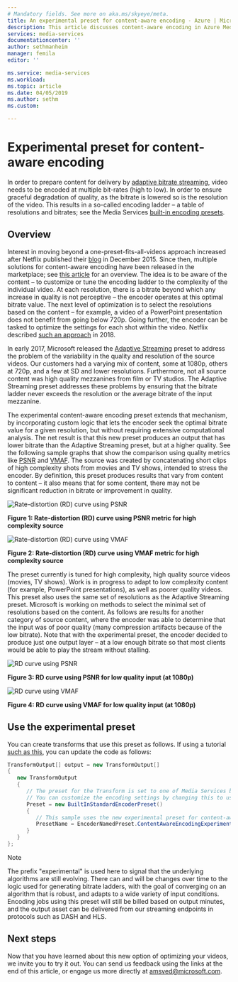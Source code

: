 ```yaml
---
# Mandatory fields. See more on aka.ms/skyeye/meta.
title: An experimental preset for content-aware encoding - Azure | Microsoft Docs
description: This article discusses content-aware encoding in Azure Media Services
services: media-services
documentationcenter: ''
author: sethmanheim
manager: femila
editor: ''

ms.service: media-services
ms.workload: 
ms.topic: article
ms.date: 04/05/2019
ms.author: sethm
ms.custom: 

---
```


# Experimental preset for content-aware encoding

In order to prepare content for delivery by [adaptive bitrate streaming](https://en.wikipedia.org/wiki/Adaptive_bitrate_streaming), video needs to be encoded at multiple bit-rates (high to low). In order to ensure graceful degradation of quality, as the bitrate is lowered so is the resolution of the video. This results in a so-called encoding ladder – a table of resolutions and bitrates; see the Media Services [built-in encoding presets](https://docs.microsoft.com/rest/api/media/transforms/createorupdate#encodernamedpreset).

## Overview

Interest in moving beyond a one-preset-fits-all-videos approach increased after Netflix published their [blog](https://medium.com/netflix-techblog/per-title-encode-optimization-7e99442b62a2) in December 2015. Since then, multiple solutions for content-aware encoding have been released in the marketplace; see [this article](https://www.streamingmedia.com/Articles/Editorial/Featured-Articles/Buyers-Guide-to-Per-Title-Encoding-130676.aspx) for an overview. The idea is to be aware of the content – to customize or tune the encoding ladder to the complexity of the individual video. At each resolution, there is a bitrate beyond which any increase in quality is not perceptive – the encoder operates at this optimal bitrate value. The next level of optimization is to select the resolutions based on the content – for example, a video of a PowerPoint presentation does not benefit from going below 720p. Going further, the encoder can be tasked to optimize the settings for each shot within the video. Netflix described [such an approach](https://medium.com/netflix-techblog/optimized-shot-based-encodes-now-streaming-4b9464204830) in 2018.

In early 2017, Microsoft released the [Adaptive Streaming](autogen-bitrate-ladder.md) preset to address the problem of the variability in the quality and resolution of the source videos. Our customers had a varying mix of content, some at 1080p, others at 720p, and a few at SD and lower resolutions. Furthermore, not all source content was high quality mezzanines from film or TV studios. The Adaptive Streaming preset addresses these problems by ensuring that the bitrate ladder never exceeds the resolution or the average bitrate of the input mezzanine.

The experimental content-aware encoding preset extends that mechanism, by incorporating custom logic that lets the encoder seek the optimal bitrate value for a given resolution, but without requiring extensive computational analysis. The net result is that this new preset produces an output that has lower bitrate than the Adaptive Streaming preset, but at a higher quality. See the following sample graphs that show the comparison using quality metrics like [PSNR](https://en.wikipedia.org/wiki/Peak_signal-to-noise_ratio) and [VMAF](https://en.wikipedia.org/wiki/Video_Multimethod_Assessment_Fusion). The source was created by concatenating short clips of high complexity shots from movies and TV shows, intended to stress the encoder. By definition, this preset produces results that vary from content to content – it also means that for some content, there may not be significant reduction in bitrate or improvement in quality.

![Rate-distortion (RD) curve using PSNR](media/cae-experimental/msrv1.png)

**Figure 1: Rate-distortion (RD) curve using PSNR metric for high complexity source**

![Rate-distortion (RD) curve using VMAF](media/cae-experimental/msrv2.png)

**Figure 2: Rate-distortion (RD) curve using VMAF metric for high complexity source**

The preset currently is tuned for high complexity, high quality source videos (movies, TV shows). Work is in progress to adapt to low complexity content (for example, PowerPoint presentations), as well as poorer quality videos. This preset also uses the same set of resolutions as the Adaptive Streaming preset. Microsoft is working on methods to select the minimal set of resolutions based on the content. As follows are results for another category of source content, where the encoder was able to determine that the input was of poor quality (many compression artifacts because of the low bitrate). Note that with the experimental preset, the encoder decided to produce just one output layer – at a low enough bitrate so that most clients would be able to play the stream without stalling.

![RD curve using PSNR](media/cae-experimental/msrv3.png)

**Figure 3: RD curve using PSNR for low quality input (at 1080p)**

![RD curve using VMAF](media/cae-experimental/msrv4.png)

**Figure 4: RD curve using VMAF for low quality input (at 1080p)**

## Use the experimental preset

You can create transforms that use this preset as follows. If using a tutorial [such as this](stream-files-tutorial-with-api.md), you can update the code as follows:

```csharp
TransformOutput[] output = new TransformOutput[]
{
   new TransformOutput
   {
      // The preset for the Transform is set to one of Media Services built-in sample presets.
      // You can customize the encoding settings by changing this to use "StandardEncoderPreset" class.
      Preset = new BuiltInStandardEncoderPreset()
      {
         // This sample uses the new experimental preset for content-aware encoding
         PresetName = EncoderNamedPreset.ContentAwareEncodingExperimental
      }
   }
};
```

> [!NOTE]
> The prefix "experimental" is used here to signal that the underlying algorithms are still evolving. There can and will be changes over time to the logic used for generating bitrate ladders, with the goal of converging on an algorithm that is robust, and adapts to a wide variety of input conditions. Encoding jobs using this preset will still be billed based on output minutes, and the output asset can be delivered from our streaming endpoints in protocols such as DASH and HLS.

## Next steps

Now that you have learned about this new option of optimizing your videos, we invite you to try it out. You can send us feedback using the links at the end of this article, or engage us more directly at <amsved@microsoft.com>.

